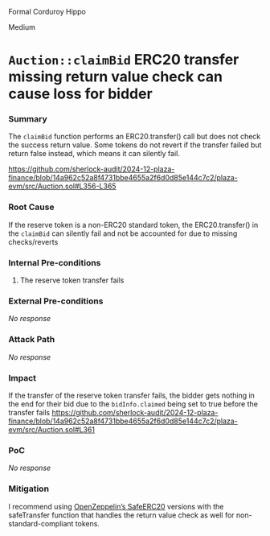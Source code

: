 Formal Corduroy Hippo

Medium

# `Auction::claimBid` ERC20 transfer missing return value check can cause loss for bidder

### Summary

The `claimBid` function performs an ERC20.transfer() call but does not check the success return value.
Some tokens do not revert if the transfer failed but return false instead, which means it can silently fail.

https://github.com/sherlock-audit/2024-12-plaza-finance/blob/14a962c52a8f4731bbe4655a2f6d0d85e144c7c2/plaza-evm/src/Auction.sol#L356-L365

### Root Cause

If the reserve token is a non-ERC20 standard token, the ERC20.transfer() in the `claimBid` can silently fail and not be accounted for due to missing checks/reverts

### Internal Pre-conditions

1. The reserve token transfer fails

### External Pre-conditions

_No response_

### Attack Path

_No response_

### Impact

If the transfer of the reserve token transfer fails, the bidder gets nothing in the end for their bid due to the `bidInfo.claimed` being set to true before the transfer fails
https://github.com/sherlock-audit/2024-12-plaza-finance/blob/14a962c52a8f4731bbe4655a2f6d0d85e144c7c2/plaza-evm/src/Auction.sol#L361

### PoC

_No response_

### Mitigation

I recommend using [OpenZeppelin’s SafeERC20](https://github.com/OpenZeppelin/openzeppelin-contracts/blob/23869e5b2a7c6b9c3e27dee4289615b8cf50e36b/contracts/token/ERC20/utils/SafeERC20.sol#L20) versions with the safeTransfer function that handles the return value check as well for non-standard-compliant tokens.